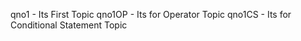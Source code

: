 qno1 - Its First Topic
qno1OP - Its for Operator Topic
qno1CS - Its for Conditional Statement Topic
